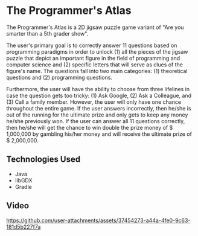 # The Programmer's Atlas
The Programmer's Atlas is a 2D jigsaw puzzle game variant of &quot;Are you smarter than a
5th grader show&quot;. 

The user&#39;s primary goal is to correctly answer 11 questions based on
programming paradigms in order to unlock (1) all the pieces of the jigsaw puzzle that depict an
important figure in the field of programming and computer science and (2) specific letters that
will serve as clues of the figure&#39;s name. The questions fall into two main categories: (1)
theoretical questions and (2) programming questions. 

Furthermore, the user will have the ability to choose from three lifelines in case the
question gets too tricky: (1) Ask Google, (2) Ask a Colleague, and (3) Call a family member.
However, the user will only have one chance throughout the entire game. If the user answers
incorrectly, then he/she is out of the running for the ultimate prize and only gets to keep any
money he/she previously won. If the user can answer all 11 questions correctly, then he/she will
get the chance to win double the prize money of $ 1,000,000 by gambling his/her money and will
receive the ultimate prize of $ 2,000,000.

## Technologies Used
- Java
- libGDX
- Gradle

## Video

https://github.com/user-attachments/assets/37454273-a44a-4fe0-9c63-181d5b227f7a

